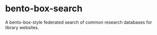 # bento-box-search
A bento-box-style federated search of common research databases for library websites.
